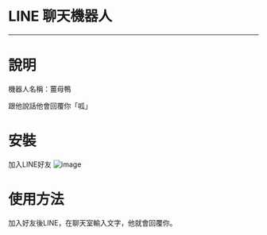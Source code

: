 # LINE 聊天機器人
____________________

# 說明
機器人名稱：薑母鴨

跟他說話他會回覆你「呱」

# 安裝
加入LINE好友
![image](https://github.com/SakanaOuO/A982165-linebot/assets/91173948/5b00d97f-103f-4b6b-91b2-76fd6fa5c47c)


# 使用方法
加入好友後LINE，在聊天室輸入文字，他就會回覆你。
